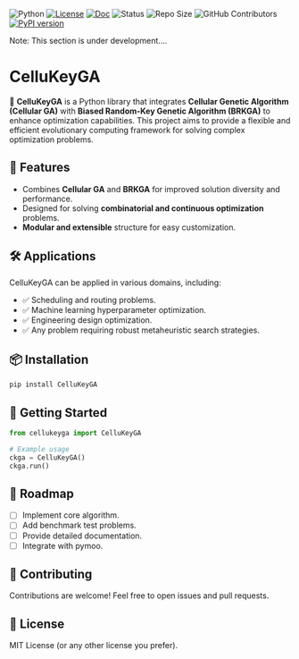 ![Python](https://img.shields.io/badge/Python-3.8%2B-blue?style=flat-square&logo=python)
[![License](https://img.shields.io/github/license/SevgiAkten/pycellga)](https://github.com/SevgiAkten/CelluKeyGA/blob/main/LICENSE)
[![Doc](https://img.shields.io/badge/docs-dev-blue.svg)](https://sevgiakten.github.io/CelluKeyGA/)
![Status](https://img.shields.io/badge/Status-Development-orange?style=flat-square)
![Repo Size](https://img.shields.io/github/repo-size/SevgiAkten/pycellga)
![GitHub Contributors](https://img.shields.io/github/contributors/SevgiAkten/CelluKeyGA)
[![PyPI version](https://img.shields.io/pypi/v/CelluKeyGA.svg)](https://pypi.org/project/CelluKeyGA/)


Note: This section is under development....


# CelluKeyGA

🚀 **CelluKeyGA** is a Python library that integrates **Cellular Genetic Algorithm (Cellular GA)** with **Biased Random-Key Genetic Algorithm (BRKGA)** to enhance optimization capabilities. This project aims to provide a flexible and efficient evolutionary computing framework for solving complex optimization problems.

## 🔹 Features
- Combines **Cellular GA** and **BRKGA** for improved solution diversity and performance.
- Designed for solving **combinatorial and continuous optimization** problems.
- **Modular and extensible** structure for easy customization.

## 🛠️ Applications
CelluKeyGA can be applied in various domains, including:
- ✅ Scheduling and routing problems.
- ✅ Machine learning hyperparameter optimization.
- ✅ Engineering design optimization.
- ✅ Any problem requiring robust metaheuristic search strategies.

## 📦 Installation
```bash
pip install CelluKeyGA 
```

## 🚀 Getting Started
```python
from cellukeyga import CelluKeyGA

# Example usage
ckga = CelluKeyGA()
ckga.run()
```

## 📂 Roadmap
- [ ] Implement core algorithm.
- [ ] Add benchmark test problems.
- [ ] Provide detailed documentation.
- [ ] Integrate with pymoo.

## 🤝 Contributing
Contributions are welcome! Feel free to open issues and pull requests.

## 📜 License
MIT License (or any other license you prefer).
